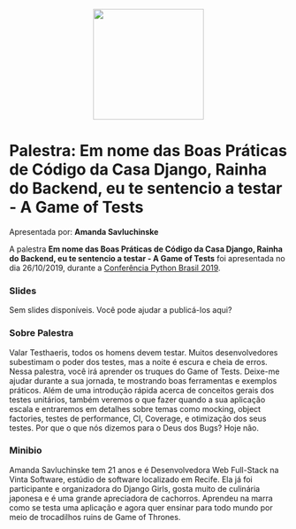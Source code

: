 <p align="center"><img src="../logo_python_brasil_2019-01.svg" width="200"></p>

# Palestra: Em nome das Boas Práticas de Código da Casa Django, Rainha do Backend, eu te sentencio a testar - A Game of Tests
Apresentada por: **Amanda Savluchinske**


A palestra **Em nome das Boas Práticas de Código da Casa Django, Rainha do Backend, eu te sentencio a testar - A Game of Tests** foi apresentada no dia 26/10/2019, durante a [Conferência Python Brasil 2019](http://2019.pythonbrasil.org.br).



### Slides

Sem slides disponíveis. Você pode ajudar a publicá-los aqui?



### Sobre Palestra
Valar Testhaeris, todos os homens devem testar. Muitos desenvolvedores subestimam o poder dos testes, mas a noite é escura e cheia de erros. Nessa palestra, você irá aprender os truques do Game of Tests. Deixe-me ajudar durante a sua jornada, te mostrando boas ferramentas e exemplos práticos. Além de uma introdução rápida acerca de conceitos gerais dos testes unitários, também veremos o que fazer quando a sua aplicação escala e entraremos em detalhes sobre temas como mocking, object factories, testes de performance, CI, Coverage, e otimização dos seus testes. Por que o que nós dizemos para o Deus dos Bugs? Hoje não.



### Minibio
Amanda Savluchinske tem 21 anos e é Desenvolvedora Web Full-Stack na Vinta Software, estúdio de software localizado em Recife. Ela já foi participante e organizadora do Django Girls, gosta muito de culinária japonesa e é uma grande apreciadora de cachorros. Aprendeu na marra como se testa uma aplicação e agora quer ensinar para todo mundo por meio de trocadilhos ruins de Game of Thrones.


